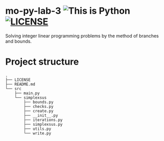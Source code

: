 # **mo-py-lab-3** ![This is Python](https://img.shields.io/badge/This_is-Python-green?logo=python&logoColor=f5f5f5) [![LICENSE](https://img.shields.io/badge/GNU_GPL-v3-red?logo=gnu)](./LICENSE)
Solving integer linear programming problems by the method of branches and bounds.

# Project structure
```
.
├── LICENSE
├── README.md
└── src
    ├── main.py
    └── simplexsus
        ├── bounds.py
        ├── checks.py
        ├── create.py
        ├── __init__.py
        ├── iterations.py
        ├── simplexsus.py
        ├── utils.py
        └── write.py
```
